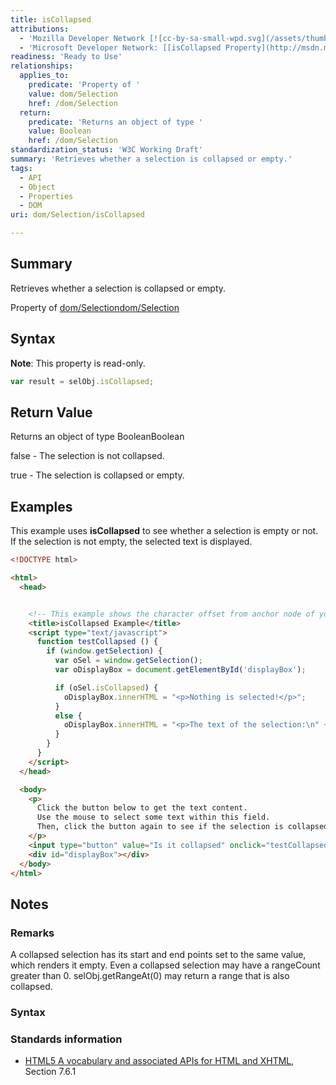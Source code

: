 ```yaml
---
title: isCollapsed
attributions:
  - 'Mozilla Developer Network [![cc-by-sa-small-wpd.svg](/assets/thumb/8/8c/cc-by-sa-small-wpd.svg/120px-cc-by-sa-small-wpd.svg.png)](http://creativecommons.org/licenses/by-sa/3.0/us/): [[Selection.isCollapsed](https://developer.mozilla.org/en-US/docs/Web/API/Selection.isCollapsed) Article]'
  - 'Microsoft Developer Network: [[isCollapsed Property](http://msdn.microsoft.com/en-us/library/ie/ff974692(v=vs.85).aspx) Article]'
readiness: 'Ready to Use'
relationships:
  applies_to:
    predicate: 'Property of '
    value: dom/Selection
    href: /dom/Selection
  return:
    predicate: 'Returns an object of type '
    value: Boolean
    href: /dom/Selection
standardization_status: 'W3C Working Draft'
summary: 'Retrieves whether a selection is collapsed or empty.'
tags:
  - API
  - Object
  - Properties
  - DOM
uri: dom/Selection/isCollapsed

---
```

## <span>Summary</span>

Retrieves whether a selection is collapsed or empty.

Property of [dom/Selection](/dom/Selection)[dom/Selection](/dom/Selection)

## <span>Syntax</span>

**Note**: This property is read-only.

``` js
var result = selObj.isCollapsed;
```

## <span>Return Value</span>

Returns an object of type BooleanBoolean

false - The selection is not collapsed.

true - The selection is collapsed or empty.

## <span>Examples</span>

This example uses **isCollapsed** to see whether a selection is empty or not. If the selection is not empty, the selected text is displayed.

``` html
<!DOCTYPE html>

<html>
  <head>


    <!-- This example shows the character offset from anchor node of your selection. -->
    <title>isCollapsed Example</title>
    <script type="text/javascript">
      function testCollapsed () {
        if (window.getSelection) {
          var oSel = window.getSelection();
          var oDisplayBox = document.getElementById('displayBox');

          if (oSel.isCollapsed) {
            oDisplayBox.innerHTML = "<p>Nothing is selected!</p>";
          }
          else {
            oDisplayBox.innerHTML = "<p>The text of the selection:\n" + oSel.toString() + "</p>";
          }
        }
      }
    </script>
  </head>

  <body>
    <p>
      Click the button below to get the text content.
      Use the mouse to select some text within this field.
      Then, click the button again to see if the selection is collapsed.
    </p>
    <input type="button" value="Is it collapsed" onclick="testCollapsed()" />
    <div id="displayBox"></div>
  </body>
</html>
```

## <span>Notes</span>

### <span>Remarks</span>

A collapsed selection has its start and end points set to the same value, which renders it empty. Even a collapsed selection may have a rangeCount greater than 0. selObj.getRangeAt(0) may return a range that is also collapsed.

### <span>Syntax</span>

### <span>Standards information</span>

-   [HTML5 A vocabulary and associated APIs for HTML and XHTML](http://go.microsoft.com/fwlink/p/?linkid=221374), Section 7.6.1
